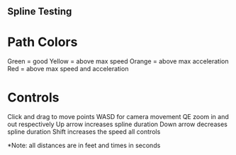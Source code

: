 ## Spline Testing

# Path Colors
Green = good
Yellow = above max speed
Orange = above max acceleration
Red = above max speed and acceleration


# Controls
Click and drag to move points
WASD for camera movement
QE zoom in and out respectively
Up arrow increases spline duration
Down arrow decreases spline duration
Shift increases the speed all controls

*Note: all distances are in feet and times in seconds